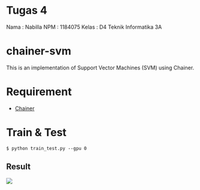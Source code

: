 # Tugas 4
Nama : Nabilla
NPM : 1184075
Kelas : D4 Teknik Informatika 3A

chainer-svm
===========

This is an implementation of Support Vector Machines (SVM) using Chainer.

# Requirement

- [Chainer](https://github.com/pfn/chainer)

# Train & Test

```
$ python train_test.py --gpu 0
```

## Result

![](https://raw.githubusercontent.com/wiki/mitmul/chainer-svm/images/result.png)
